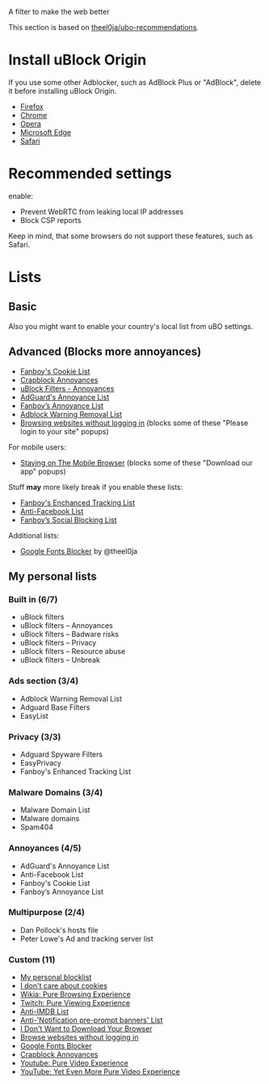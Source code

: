 A filter to make the web better


This section is based on [theel0ja/ubo-recommendations](https://github.com/theel0ja/ubo-recommendations/).

# Install uBlock Origin

If you use some other Adblocker, such as AdBlock Plus or "AdBlock", delete it before installing uBlock Origin.

* [Firefox](https://addons.mozilla.org/en-US/firefox/addon/ublock-origin/)
* [Chrome](https://chrome.google.com/webstore/detail/ublock-origin/cjpalhdlnbpafiamejdnhcphjbkeiagm)
* [Opera](https://addons.opera.com/en/extensions/details/ublock/)
* [Microsoft Edge](https://www.microsoft.com/en-us/p/ublock-origin/9nblggh444l4?activetab=pivot%3Aoverviewtab)
* [Safari](https://safari-extensions.apple.com/details/?id=com.el1t.uBlock-3NU33NW2M3)

# Recommended settings

enable:

* Prevent WebRTC from leaking local IP addresses
* Block CSP reports

Keep in mind, that some browsers do not support these features, such as Safari.

# Lists

## Basic

Also you might want to enable your country's local list from uBO settings.

## Advanced (Blocks more annoyances)

* <a href="https://subscribe.adblockplus.org/?location=https://secure.fanboy.co.nz/fanboy-cookiemonster.txt&title=Fanboy's Cookie List">Fanboy's Cookie List</a>
* <a href="https://subscribe.adblockplus.org/?location=https://crapblock.theel0ja.info/crapblock-annoyances.txt?src=uborec-advanced&title=CrapBlock Annoyances&requiresLocation=https://crapblock.theel0ja.info/crapblock-annoyances.txt?src=uborec-advanced">Crapblock Annoyances</a>
* <a href="https://subscribe.adblockplus.org/?location=https://raw.githubusercontent.com/uBlockOrigin/uAssets/master/filters/annoyances.txt&title=uBlock filters – Annoyances">uBlock Filters - Annoyances</a>
* <a href="https://subscribe.adblockplus.org/?location=https://filters.adtidy.org/extension/ublock/filters/14.txt&title=AdGuard's Annoyance List">AdGuard's Annoyance List</a>
* <a href="https://subscribe.adblockplus.org/?location=https://fanboy.co.nz/fanboy-annoyance.txt&title=Fanboy’s Annoyance List">Fanboy’s Annoyance List</a>
* <a href="https://subscribe.adblockplus.org/?location=https://easylist-downloads.adblockplus.org/antiadblockfilters.txt&title=Adblock Warning Removal List">Adblock Warning Removal List</a>
* <a href="https://subscribe.adblockplus.org/?location=https://raw.githubusercontent.com/DandelionSprout/adfilt/master/BrowseWebsitesWithoutLoggingIn.txt&title=Browse%20websites%20without%20logging%20in">Browsing websites without logging in</a> (blocks some of these "Please login to your site" popups)

For mobile users:

* <a href="https://subscribe.adblockplus.org/?location=https%3A%2F%2Fraw.githubusercontent.com%2FDandelionSprout%2Fadfilt%2Fmaster%2Fstayingonbrowser%2FStaying%2520On%2520The%2520Phone%2520Browser&title=Staying%20On%20The%20Phone%20Browser">Staying on The Mobile Browser</a> (blocks some of these "Download our app" popups)

Stuff __may__ more likely break if you enable these lists:

* <a href="https://subscribe.adblockplus.org/?location=https://www.fanboy.co.nz/enhancedstats.txt&title=Fanboy's Enchanced Tracking List">Fanboy's Enchanced Tracking List</a>
* <a href="https://subscribe.adblockplus.org/?location=https://fanboy.co.nz/fanboy-antifacebook.txt&title=Anti-Facebook List">Anti-Facebook List</a>
* <a href="https://subscribe.adblockplus.org/?location=https://fanboy.co.nz/fanboy-social.txt&title=Anti-Facebook List">Fanboy’s Social Blocking List</a>

Additional lists:
* <a href="https://subscribe.adblockplus.org/?location=https://raw.githubusercontent.com/theel0ja/CrapBlock/master/block-googlefonts.txt&title=Google Fonts Blocker">Google Fonts Blocker</a> by @theel0ja

## My personal lists

### Built in (6/7)
* uBlock filters
* uBlock filters – Annoyances
* uBlock filters – Badware risks
* uBlock filters – Privacy
* uBlock filters – Resource abuse
* uBlock filters – Unbreak

### Ads section (3/4)
* Adblock Warning Removal List
* Adguard Base Filters
* EasyList

### Privacy (3/3)
* Adguard Spyware Filters
* EasyPrivacy
* Fanboy's Enhanced Tracking List

### Malware Domains (3/4)
* Malware Domain List
* Malware domains
* Spam404

### Annoyances (4/5)
* AdGuard's Annoyance List
* Anti-Facebook List
* Fanboy's Cookie List
* Fanboy’s Annoyance List

### Multipurpose (2/4)
* Dan Pollock's hosts file
* Peter Lowe's Ad and tracking server list

### Custom (11)
* <a href="https://subscribe.adblockplus.org/?location=https://lushka.al/blocklist/personal.txt&title=Remove Annoyances">My personal blocklist</a>
* <a href="https://subscribe.adblockplus.org/?location=https://www.i-dont-care-about-cookies.eu/abp/&title=I don't care about cookies">I don't care about cookies</a>
* <a href="https://subscribe.adblockplus.org/?location=https://raw.githubusercontent.com/DandelionSprout/adfilt/master/WikiaPureBrowsingExperience.txt&title=Wikia: Pure Browsing Experience">Wikia: Pure Browsing Experience</a>
* <a href="https://subscribe.adblockplus.org/?location=https://raw.githubusercontent.com/DandelionSprout/adfilt/master/TwitchPureViewingExperience.txt&title=Twitch: Pure Viewing Experience">Twitch: Pure Viewing Experience</a>
* <a href="https://subscribe.adblockplus.org/?location=https://raw.githubusercontent.com/DandelionSprout/adfilt/master/Anti-IMDB%20List.txt&title=Anti-IMDB List">Anti-IMDB List</a>
* <a href="https://subscribe.adblockplus.org/?location=https://raw.githubusercontent.com/DandelionSprout/adfilt/master/Anti-'Notification%20pre-prompt%20banners'%20List.txt&title=Anti-'Notification pre-prompt banners' List">Anti-'Notification pre-prompt banners' List</a>
* <a href="https://subscribe.adblockplus.org/?location=https://raw.githubusercontent.com/DandelionSprout/adfilt/master/I%20Don't%20Want%20to%20Download%20Your%20Browser.txt&title=I Don't Want to Download Your Browser">I Don't Want to Download Your Browser</a>
* <a href="https://subscribe.adblockplus.org/?location=https://raw.githubusercontent.com/DandelionSprout/adfilt/master/BrowseWebsitesWithoutLoggingIn.txt&title=Browse websites without logging in">Browse websites without logging in</a>
* <a href="https://subscribe.adblockplus.org/?location=https://raw.githubusercontent.com/theel0ja/CrapBlock/master/block-googlefonts.txt&title=Google Fonts Blocker">Google Fonts Blocker</a>
* <a href="https://subscribe.adblockplus.org/?location=https://raw.githubusercontent.com/theel0ja/CrapBlock/master/crapblock-annoyances.txt&title=Crapblock Annoyances">Crapblock Annoyances</a>
* <a href="https://subscribe.adblockplus.org/?location=https://easylist-downloads.adblockplus.org/yt_annoyances_full.txt&title=Youtube: Pure Video Experience">Youtube: Pure Video Experience</a>
* <a href="https://subscribe.adblockplus.org/?location=https://raw.githubusercontent.com/DandelionSprout/adfilt/master/YouTubeYetEvenMorePureVideoExperience.txt&title=YouTube: Yet Even More Pure Video Experience">YouTube: Yet Even More Pure Video Experience</a>

